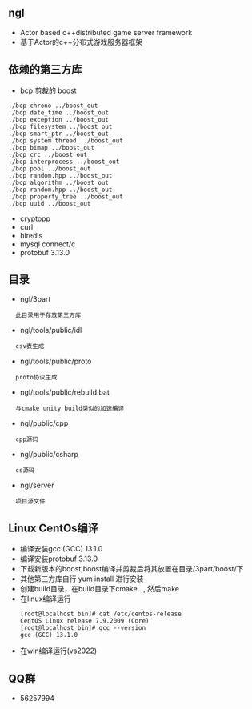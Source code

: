 ## ngl
* Actor based c++distributed game server framework
* 基于Actor的c++分布式游戏服务器框架

## 依赖的第三方库
  * bcp 剪裁的 boost
   ```
   ./bcp chrono ../boost_out
   ./bcp date_time ../boost_out
   ./bcp exception ../boost_out
   ./bcp filesystem ../boost_out
   ./bcp smart_ptr ../boost_out
   ./bcp system thread ../boost_out
   ./bcp bimap ../boost_out
   ./bcp crc ../boost_out
   ./bcp interprocess ../boost_out
   ./bcp pool ../boost_out
   ./bcp random.hpp ../boost_out
   ./bcp algorithm ../boost_out
   ./bcp random.hpp ../boost_out
   ./bcp property_tree ../boost_out
   ./bcp uuid ../boost_out
   ```
  * cryptopp
  * curl
  * hiredis
  * mysql connect/c
  * protobuf 3.13.0

## 目录
  * ngl/3part
  ```
    此目录用于存放第三方库
  ```
  * ngl/tools/public/idl
  ```
    csv表生成       		
  ```
  * ngl/tools/public/proto
  ```
    proto协议生成
  ```
  * ngl/tools/public/rebuild.bat
  ```  
    与cmake unity build类似的加速编译
  ```
  * ngl/public/cpp
  ```            		  
    cpp源码
  ```
  * ngl/public/csharp   
  ```            
    cs源码
  ```
  * ngl/server     
  ```     		        
    项目源文件
  ```

## Linux CentOs编译
  * 编译安装gcc (GCC) 13.1.0
  * 编译安装protobuf 3.13.0
  * 下载新版本的boost,boost编译并剪裁后将其放置在目录/3part/boost/下
  * 其他第三方库自行  yum install 进行安装
  * 创建build目录，在build目录下cmake .., 然后make
  * 在linux编译运行
     ```
     [root@localhost bin]# cat /etc/centos-release
     CentOS Linux release 7.9.2009 (Core)
     [root@localhost bin]# gcc --version
     gcc (GCC) 13.1.0
     ```
  * 在win编译运行(vs2022)

## QQ群
  * 56257994
